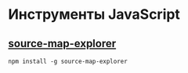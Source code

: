 # Инструменты JavaScript

## [source-map-explorer](https://www.npmjs.com/package/source-map-explorer)

```shell
npm install -g source-map-explorer
```

